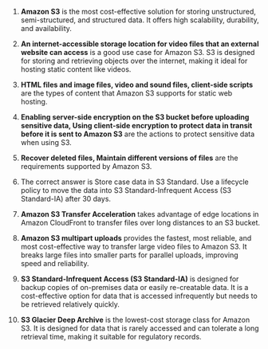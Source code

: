 1. **Amazon S3** is the most cost-effective solution for storing unstructured, semi-structured, and structured data. It
   offers high scalability, durability, and availability.

2. **An internet-accessible storage location for video files that an external website can access** is a good use case
   for Amazon S3. S3 is designed for storing and retrieving objects over the internet, making it ideal for hosting
   static content like videos.

3. **HTML files and image files, video and sound files, client-side scripts** are the types of content that Amazon S3
   supports for static web hosting.

4. **Enabling server-side encryption on the S3 bucket before uploading sensitive data, Using client-side encryption to
   protect data in transit before it is sent to Amazon S3** are the actions to protect sensitive data when using S3.

5. **Recover deleted files, Maintain different versions of files** are the requirements supported by Amazon S3.

6. The correct answer is Store case data in S3 Standard. Use a lifecycle policy to move the data into S3
   Standard-Infrequent Access (S3 Standard-IA) after 30 days.
7. **Amazon S3 Transfer Acceleration** takes advantage of edge locations in Amazon CloudFront to transfer files over
   long distances to an S3 bucket.

8. **Amazon S3 multipart uploads** provides the fastest, most reliable, and most cost-effective way to transfer large
   video files to Amazon S3. It breaks large files into smaller parts for parallel uploads, improving speed and
   reliability.

9. **S3 Standard-Infrequent Access (S3 Standard-IA)** is designed for backup copies of on-premises data or easily
   re-creatable data. It is a cost-effective option for data that is accessed infrequently but needs to be retrieved
   relatively quickly.

10. **S3 Glacier Deep Archive** is the lowest-cost storage class for Amazon S3. It is designed for data that is rarely
    accessed and can tolerate a long retrieval time, making it suitable for regulatory records.

